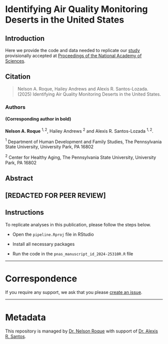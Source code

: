 # Identifying Air Quality Monitoring Deserts in the United States

## Introduction
Here we provide the code and data needed to replicate our [study](https://www.pnas.org/) provisionally accepted at [Proceedings of the National Academy of Sciences](https://www.pnas.org/).

## Citation 
> Nelson A. Roque, Hailey Andrews and Alexis R. Santos-Lozada. (2025) Identifying Air Quality Monitoring Deserts in the United States.

### Authors 
#### (Corresponding author in bold)
**Nelson A. Roque** $^{1,2}$, Hailey Andrews $^{2}$ and Alexis R. Santos-Lozada $^{1,2}$.

$^{1}$ Department of Human Development and Family Studies, The Pennsylvania State University, University Park, PA 16802 

$^{2}$ Center for Healthy Aging, The Pennsylvania State University, University Park, PA 16802

## Abstract
[REDACTED FOR PEER REVIEW]
-----

## Instructions

To replicate analyses in this publication, please follow the steps below.

* Open the `pipeline.Rproj` file in RStudio

* Install all necessary packages

* Run the code in the `pnas_manuscript_id_2024-25310R.R` file

-----
# Correspondence
If you require any support, we ask that you please [create an issue](https://github.com/nelsonroque/roque-santos-air-quality-monitoring-deserts/issues).

-----
# Metadata
This repository is managed by [Dr. Nelson Roque](https://scholar.google.com/citations?user=V2TU7zMAAAAJ) with support of [Dr. Alexis R. Santos](https://scholar.google.com/citations?user=oPZ-RDgAAAAJ).
